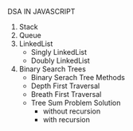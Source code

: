 DSA IN JAVASCRIPT

1. Stack
2. Queue
3. LinkedList
   - Singly LinkedList
   - Doubly LinkedList
4. Binary Search Trees
   - Binary Serach Tree Methods
   - Depth First Traversal
   - Breath First Traversal
   - Tree Sum Problem Solution
      - without recursion 
      - with recursion
      